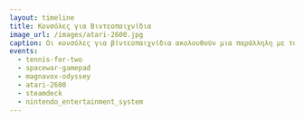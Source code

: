 ```yaml
---
layout: timeline 
title: Κονσόλες για Βιντεοπαιχνίδια 
image_url: /images/atari-2600.jpg
caption: Οι κονσόλες για βίντεοπαιχνίδια ακολουθούν μια παράλληλη με τους προσωπικούς υπολογιστές διαδρομή, κυρίως με διαφορετικά είδη συσκευών εισόδου, καθώς και άλλες μεταφορές για την αλληλεπίδραση με τον χρήστη. 
events:
  - tennis-for-two 
  - spacewar-gamepad
  - magnavox-odyssey
  - atari-2600
  - steamdeck
  - nintendo_entertainment_system
---
```

